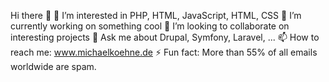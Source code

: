 Hi there 👋
👀 I’m interested in PHP, HTML, JavaScript, HTML, CSS
🔭 I’m currently working on something cool
👯 I’m looking to collaborate on interesting projects
💬 Ask me about Drupal, Symfony, Laravel, ...
📫 How to reach me: www.michaelkoehne.de
⚡ Fun fact: More than 55% of all emails worldwide are spam.
